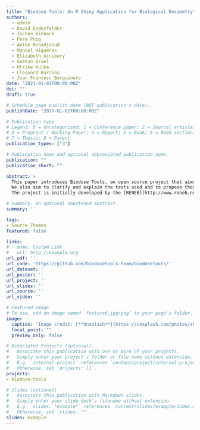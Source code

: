 ```yaml
---
title: "Biodose Tools: An R Shiny Application for Biological Dosimetry"
authors:
  - admin
  - David Endesfelder
  - Jochen Einbeck
  - Pere Puig
  - Amine Benadjaoud
  - Manuel Higueras
  - Elizabeth Ainsbury
  - Gaëtan Gruel
  - Ulrike Kulka
  - Lleonard Barrios
  - Joan Francesc Barquinero
date: "2021-01-01T00:00:00Z"
doi: ""
draft: true

# Schedule page publish date (NOT publication's date).
publishDate: "2017-01-01T00:00:00Z"

# Publication type.
# Legend: 0 = Uncategorized; 1 = Conference paper; 2 = Journal article;
# 3 = Preprint / Working Paper; 4 = Report; 5 = Book; 6 = Book section;
# 7 = Thesis; 8 = Patent
publication_types: ["3"]

# Publication name and optional abbreviated publication name.
publication: ""
publication_short: ""

abstract: >
  This paper introduces Biodose Tools, an open source project that aims to be a tool to perform all different tests and calculations needed. The app is developed using the [R](https://www.r-project.org/about.html) programming language and [Shiny](https://shiny.rstudio.com) as a framework to offer an online, easy-to-use solution.
  We also aim to clarify and explain the tests used and to propose those considered most appropriate. Each laboratory in its routine work should choose the optimum method, but the project aims to reach a consensus that will help us in case of mutual assistance or intercomparisons.
  The project is initially developed by the [RENEB](http://www.reneb.net) association, but contributions are always welcome.

# Summary. An optional shortened abstract.
summary: ''

tags:
- Source Themes
featured: false

links:
# - name: Custom Link
#   url: http://example.org
url_pdf: ''
url_code: 'https://github.com/biodosetools-team/biodosetools/'
url_dataset: ''
url_poster: ''
url_project: ''
url_slides: ''
url_source: ''
url_video: ''

# Featured image
# To use, add an image named `featured.jpg/png` to your page's folder.
image:
  caption: 'Image credit: [**Unsplash**](https://unsplash.com/photos/s9CC2SKySJM)'
  focal_point: ""
  preview_only: false

# Associated Projects (optional).
#   Associate this publication with one or more of your projects.
#   Simply enter your project's folder or file name without extension.
#   E.g. `internal-project` references `content/project/internal-project/index.md`.
#   Otherwise, set `projects: []`.
projects:
- biodose-tools

# Slides (optional).
#   Associate this publication with Markdown slides.
#   Simply enter your slide deck's filename without extension.
#   E.g. `slides: "example"` references `content/slides/example/index.md`.
#   Otherwise, set `slides: ""`.
slides: example
---
```


